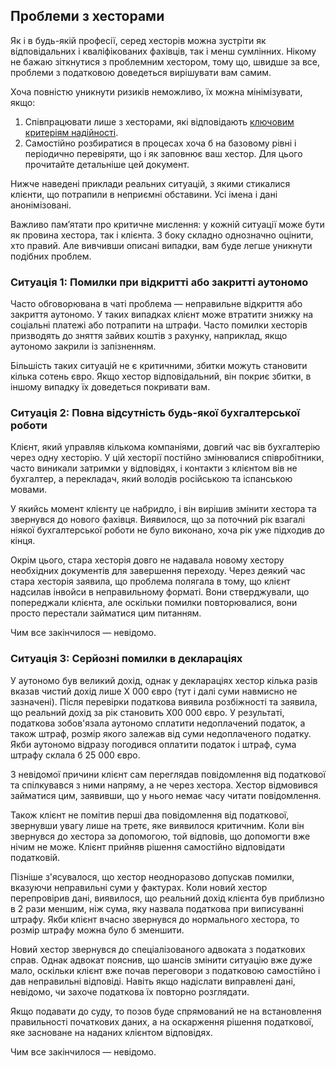 ## Проблеми з хесторами

Як і в будь-якій професії, серед хесторів можна зустріти як відповідальних і кваліфікованих фахівців, так і менш
сумлінних. Нікому не бажаю зіткнутися з проблемним хестором, тому що, швидше за все, проблеми з податковою доведеться
вирішувати вам самим.

Хоча повністю уникнути ризиків неможливо, їх можна мінімізувати, якщо:

1. Співпрацювати лише з хесторами, які відповідають [ключовим критеріям надійності](#критерії-надійного-хестора).
2. Самостійно розбиратися в процесах хоча б на базовому рівні і періодично перевіряти, що і як заповнює ваш хестор. Для
   цього прочитайте детальніше цей документ.

Нижче наведені приклади реальних ситуацій, з якими стикалися клієнти, що потрапили в неприємні обставини. Усі імена і
дані анонімізовані.

Важливо пам’ятати про критичне мислення: у кожній ситуації може бути як провина хестора, так і клієнта. З боку складно
однозначно оцінити, хто правий. Але вивчивши описані випадки, вам буде легше уникнути подібних проблем.

### Ситуація 1: Помилки при відкритті або закритті аутономо

Часто обговорювана в чаті проблема — неправильне відкриття або закриття аутономо. У таких випадках клієнт може втратити
знижку на соціальні платежі або потрапити на штрафи. Часто помилки хесторів призводять до зняття зайвих коштів з
рахунку, наприклад, якщо аутономо закрили із запізненням.

Більшість таких ситуацій не є критичними, збитки можуть становити кілька сотень євро. Якщо хестор відповідальний, він
покриє збитки, в іншому випадку їх доведеться покривати вам.

### Ситуація 2: Повна відсутність будь-якої бухгалтерської роботи

Клієнт, який управляв кількома компаніями, довгий час вів бухгалтерію через одну хесторію. У цій хесторії постійно
змінювалися співробітники, часто виникали затримки у відповідях, і контакти з клієнтом вів не бухгалтер, а перекладач,
який володів російською та іспанською мовами.

У якийсь момент клієнту це набридло, і він вирішив змінити хестора та звернувся до нового фахівця. Виявилося, що за
поточний рік взагалі ніякої бухгалтерської роботи не було виконано, хоча рік уже підходив до кінця.

Окрім цього, стара хесторія довго не надавала новому хестору необхідних документів для завершення переходу. Через деякий
час стара хесторія заявила, що проблема полягала в тому, що клієнт надсилав інвойси в неправильному форматі. Вони
стверджували, що попереджали клієнта, але оскільки помилки повторювалися, вони просто перестали займатися цим питанням.

Чим все закінчилося — невідомо.

### Ситуація 3: Серйозні помилки в деклараціях

У аутономо був великий дохід, однак у деклараціях хестор кілька разів вказав чистий дохід лише X 000 євро (тут і далі
суми навмисно не зазначені). Після перевірки податкова виявила розбіжності та заявила, що реальний дохід за рік
становить X00 000 євро. У результаті, податкова зобов'язала аутономо сплатити недоплачений податок, а також штраф,
розмір якого залежав від суми недоплаченого податку. Якби аутономо відразу погодився оплатити податок і штраф, сума
штрафу склала б 25 000 євро.

З невідомої причини клієнт сам переглядав повідомлення від податкової та спілкувався з ними напряму, а не через хестора.
Хестор відмовився займатися цим, заявивши, що у нього немає часу читати повідомлення.

Також клієнт не помітив перші два повідомлення від податкової, звернувши увагу лише на третє, яке виявилося критичним.
Коли він звернувся до хестора за допомогою, той відповів, що допомогти вже нічим не може. Клієнт прийняв рішення
самостійно відповідати податковій.

Пізніше з'ясувалося, що хестор неодноразово допускав помилки, вказуючи неправильні суми у фактурах. Коли новий хестор
перепровірив дані, виявилося, що реальний дохід клієнта був приблизно в 2 рази меншим, ніж сума, яку назвала податкова
при виписуванні штрафу. Якби клієнт вчасно звернувся до нормального хестора, то розмір штрафу можна було б зменшити.

Новий хестор звернувся до спеціалізованого адвоката з податкових справ. Однак адвокат пояснив, що шансів змінити
ситуацію вже дуже мало, оскільки клієнт вже почав переговори з податковою самостійно і дав неправильні відповіді. Навіть
якщо надіслати виправлені дані, невідомо, чи захоче податкова їх повторно розглядати.

Якщо подавати до суду, то позов буде спрямований не на встановлення правильності початкових даних, а на оскарження
рішення податкової, яке засноване на наданих клієнтом відповідях.

Чим все закінчилося — невідомо.
